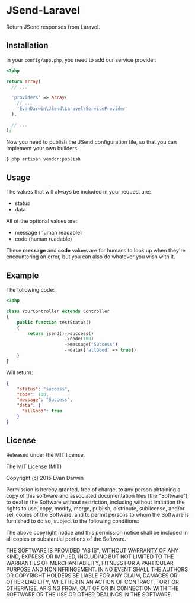 # JSend-Laravel

Return JSend responses from Laravel.

## Installation

In your `config/app.php`, you need to add our service provider:

```php
<?php

return array(
  // ...

  'providers' => array(
    // ...
    'EvanDarwin\JSend\Laravel\ServiceProvider'
  ),

  // ...
);
```

Now you need to publish the JSend configuration file, so that you can implement your own builders.

```sh
$ php artisan vendor:publish
```

## Usage


The values that will always be included in your request are:
* status
* data

All of the optional values are:
* message (human readable)
* code (human readable)

These **message** and **code** values are for humans to look up when they're encountering an error, but you can also do whatever you wish with it.

## Example

The following code:
```php
<?php

class YourController extends Controller
{
    public function testStatus()
    {
        return jsend()->success()
                      ->code(100)
                      ->message("Success")
                      ->data(['allGood' => true])
    }
}
```

Will return:

```json
{
    "status": "success",
    "code": 100,
    "message": "Success",
    "data": {
      "allGood": true
    }
}
```

## License

Released under the MIT license.

The MIT License (MIT)

Copyright (c) 2015 Evan Darwin

Permission is hereby granted, free of charge, to any person obtaining a copy
of this software and associated documentation files (the "Software"), to deal
in the Software without restriction, including without limitation the rights
to use, copy, modify, merge, publish, distribute, sublicense, and/or sell
copies of the Software, and to permit persons to whom the Software is
furnished to do so, subject to the following conditions:

The above copyright notice and this permission notice shall be included in
all copies or substantial portions of the Software.

THE SOFTWARE IS PROVIDED "AS IS", WITHOUT WARRANTY OF ANY KIND, EXPRESS OR
IMPLIED, INCLUDING BUT NOT LIMITED TO THE WARRANTIES OF MERCHANTABILITY,
FITNESS FOR A PARTICULAR PURPOSE AND NONINFRINGEMENT. IN NO EVENT SHALL THE
AUTHORS OR COPYRIGHT HOLDERS BE LIABLE FOR ANY CLAIM, DAMAGES OR OTHER
LIABILITY, WHETHER IN AN ACTION OF CONTRACT, TORT OR OTHERWISE, ARISING FROM,
OUT OF OR IN CONNECTION WITH THE SOFTWARE OR THE USE OR OTHER DEALINGS IN
THE SOFTWARE.
